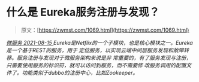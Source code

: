<!--yml
category: 未分类
date: 0001-01-01 00:00:00
--->

# 什么是 Eureka服务注册与发现？

> 原文：[https://zwmst.com/1069.html](https://zwmst.com/1069.html)

   [ *微服务* ](https://zwmst.com/%e5%be%ae%e6%9c%8d%e5%8a%a1)*[ <time datetime="2021-08-15T10:05:56+08:00"> 2021-08-15 </time> ](https://zwmst.com/1069.html)  Eureka是Netflix的一个子模块，也是核心模块之一。Eureka是一个基于REST的服务，用于 定位服务，以实现云端中间层服务发现和故障转移。服务注册与发现对于微服务架构来说是非 常重要的，有了服务发现与注册，只需要使用服务的标识符，就可以访问到服务，而不需要修 改服务调用的配置文件了。功能类似于dubbo的注册中心，比如Zookeeper。*
